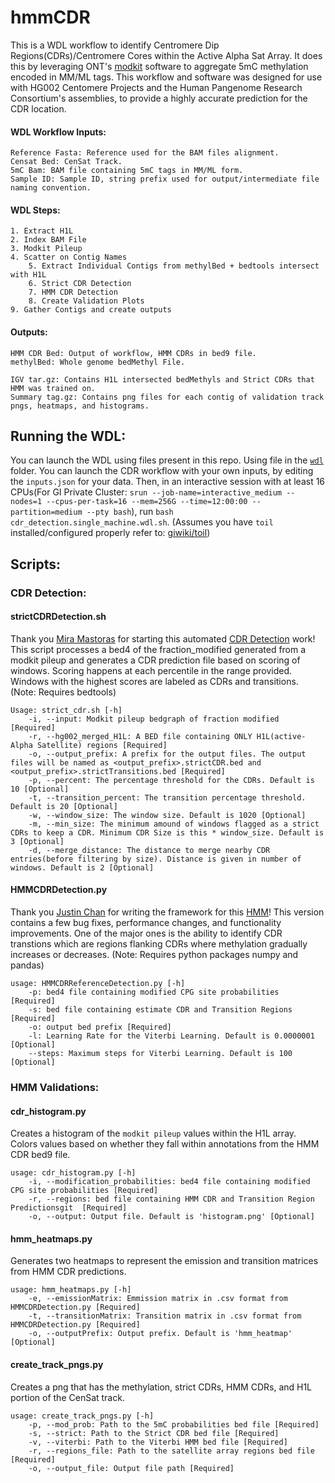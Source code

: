 # hmmCDR
This is a WDL workflow to identify Centromere Dip Regions(CDRs)/Centromere Cores within the Active Alpha Sat Array. It does this by leveraging ONT's [modkit](https://github.com/nanoporetech/modkit) software to aggregate 5mC methylation encoded in MM/ML tags. This workflow and software was designed for use with HG002 Centomere Projects and the Human Pangenome Research Consortium's assemblies, to provide a highly accurate prediction for the CDR location. 

#### WDL Workflow Inputs:
    Reference Fasta: Reference used for the BAM files alignment.    
    Censat Bed: CenSat Track.    
    5mC Bam: BAM file containing 5mC tags in MM/ML form.     
    Sample ID: Sample ID, string prefix used for output/intermediate file naming convention.    

#### WDL Steps:
    1. Extract H1L
    2. Index BAM File
    3. Modkit Pileup
    4. Scatter on Contig Names
        5. Extract Individual Contigs from methylBed + bedtools intersect with H1L
        6. Strict CDR Detection
        7. HMM CDR Detection
        8. Create Validation Plots
    9. Gather Contigs and create outputs

#### Outputs:
    HMM CDR Bed: Output of workflow, HMM CDRs in bed9 file.
    methylBed: Whole genome bedMethyl File.
    
    IGV tar.gz: Contains H1L intersected bedMethyls and Strict CDRs that HMM was trained on.
    Summary tag.gz: Contains png files for each contig of validation track pngs, heatmaps, and histograms.

## Running the WDL:
You can launch the WDL using files present in this repo. Using file in the [`wdl`](./wdl) folder. You can launch the CDR workflow with your own inputs, by editing the `inputs.json` for your data. Then, in an interactive session with at least 16 CPUs(For GI Private Cluster: `srun --job-name=interactive_medium --nodes=1 --cpus-per-task=16 --mem=256G --time=12:00:00 --partition=medium --pty bash`), run `bash cdr_detection.single_machine.wdl.sh`. (Assumes you have `toil` installed/configured properly refer to: [giwiki/toil](https://giwiki.gi.ucsc.edu/index.php?title=Phoenix_WDL_Tutorial))

## Scripts:

### CDR Detection:

#### strictCDRDetection.sh    
Thank you [Mira Mastoras](https://github.com/miramastoras) for starting this automated [CDR Detection](https://github.com/miramastoras/CDR_detect/tree/main) work! This script processes a bed4 of the fraction_modified generated from a modkit pileup and generates a CDR prediction file based on scoring of windows. Scoring happens at each percentile in the range provided. Windows with the highest scores are labeled as CDRs and transitions. (Note: Requires bedtools)
```
Usage: strict_cdr.sh [-h]
    -i, --input: Modkit pileup bedgraph of fraction modified [Required]
    -r, --hg002_merged_H1L: A BED file containing ONLY H1L(active-Alpha Satellite) regions [Required]
    -o, --output_prefix: A prefix for the output files. The output files will be named as <output_prefix>.strictCDR.bed and <output_prefix>.strictTransitions.bed [Required]
    -p, --percent: The percentage threshold for the CDRs. Default is 10 [Optional]
    -t, --transition_percent: The transition percentage threshold. Default is 20 [Optional]
    -w, --window_size: The window size. Default is 1020 [Optional]
    -m, --min_size: The minimum amound of windows flagged as a strict CDRs to keep a CDR. Minimum CDR Size is this * window_size. Default is 3 [Optional]
    -d, --merge_distance: The distance to merge nearby CDR entries(before filtering by size). Distance is given in number of windows. Default is 2 [Optional]
```

#### HMMCDRDetection.py
Thank you [Justin Chan](https://github.com/Justinmchan408) for writing the framework for this [HMM](https://github.com/Justinmchan408/HMMCDRDetection)! This version contains a few bug fixes, performance changes, and functionality improvements. One of the major ones is the ability to identify CDR transtions which are regions flanking CDRs where methylation gradually increases or decreases. (Note: Requires python packages numpy and pandas)
```
usage: HMMCDRReferenceDetection.py [-h]  
    -p: bed4 file containing modified CPG site probabilities [Required]
    -s: bed file containing estimate CDR and Transition Regions [Required]
    -o: output bed prefix [Required]
    -l: Learning Rate for the Viterbi Learning. Default is 0.0000001 [Optional]
    --steps: Maximum steps for Viterbi Learning. Default is 100 [Optional]
```

### HMM Validations:

#### cdr_histogram.py
Creates a histogram of the `modkit pileup` values within the H1L array. Colors values based on whether they fall within annotations from the HMM CDR bed9 file. 
```
usage: cdr_histogram.py [-h]  
    -i, --modification_probabilities: bed4 file containing modified CPG site probabilities [Required]
    -r, --regions: bed file containing HMM CDR and Transition Region Predictionsgit  [Required]
    -o, --output: Output file. Default is 'histogram.png' [Optional]
```

#### hmm_heatmaps.py
Generates two heatmaps to represent the emission and transition matrices from HMM CDR predictions. 
```
usage: hmm_heatmaps.py [-h]  
    -e, --emissionMatrix: Emmission matrix in .csv format from HMMCDRDetection.py [Required]
    -t, --transitionMatrix: Transition matrix in .csv format from HMMCDRDetection.py [Required]
    -o, --outputPrefix: Output prefix. Default is 'hmm_heatmap' [Optional]
```

#### create_track_pngs.py
Creates a png that has the methylation, strict CDRs, HMM CDRs, and H1L portion of the CenSat track. 
```
usage: create_track_pngs.py [-h]  
    -p, --mod_prob: Path to the 5mC probabilities bed file [Required]
    -s, --strict: Path to the Strict CDR bed file [Required]
    -v, --viterbi: Path to the Viterbi HMM bed file [Required]
    -r, --regions_file: Path to the satellite array regions bed file [Required]
    -o, --output_file: Output file path [Required]
```

